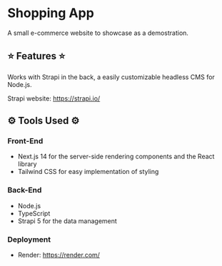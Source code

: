 # Shopping App
A small e-commerce website to showcase as a demostration.

## ⭐ Features ⭐
Works with Strapi in the back, a easily customizable headless CMS for Node.js.

Strapi website:
https://strapi.io/

## ⚙ Tools Used ⚙
### Front-End
- Next.js 14 for the server-side rendering components and the React library
- Tailwind CSS for easy implementation of styling

### Back-End
- Node.js
- TypeScript
- Strapi 5 for the data management

### Deployment
- Render: https://render.com/
